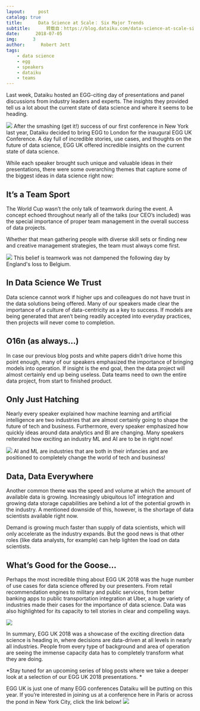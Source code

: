```yaml
---
layout:     post
catalog: true
title:      Data Science at Scale： Six Major Trends
subtitle:      转载自：https://blog.dataiku.com/data-science-at-scale-six-major-trends
date:      2018-07-05
img:      3
author:      Robert Jett
tags:
    - data science
    - egg
    - speakers
    - dataiku
    - teams
---
```


Last week, Dataiku hosted an EGG-citing day of presentations and panel discussions from industry leaders and experts. The insights they provided tell us a lot about the current state of data science and where it seems to be heading.

![](https://blog.dataiku.com/hs-fs/hubfs/EGG_2018_banner_logo-01.jpg?t=1533225894478&width=5108&name=EGG_2018_banner_logo-01.jpg)
After the smashing (get it!) success of our first conference in New York last year, Dataiku decided to bring EGG to London for the inaugural EGG UK Conference. A day full of incredible stories, use cases, and thoughts on the future of data science, EGG UK offered incredible insights on the current state of data science.

While each speaker brought such unique and valuable ideas in their presentations, there were some overarching themes that capture some of the biggest ideas in data science right now:

## It’s a Team Sport

The World Cup wasn’t the only talk of teamwork during the event. A concept echoed throughout nearly all of the talks (our CEO’s included) was the special importance of proper team management in the overall success of data projects.

Whether that mean gathering people with diverse skill sets or finding new and creative management strategies, the team must always come first.

![](https://blog.dataiku.com/hs-fs/hubfs/tenor.gif?t=1533225894478&width=318&name=tenor.gif)
This belief is teamwork was not dampened the following day by England's loss to Belgium.

## In Data Science We Trust

Data science cannot work if higher ups and colleagues do not have trust in the data solutions being offered. Many of our speakers made clear the importance of a culture of data-centricity as a key to success. If models are being generated that aren’t being readily accepted into everyday practices, then projects will never come to completion.

## O16n (as always…)

In case our previous blog posts and white papers didn’t drive home this point enough, many of our speakers emphasized the importance of bringing models into operation. If insight is the end goal, then the data project will almost certainly end up being useless. Data teams need to own the entire data project, from start to finished product.

## Only Just Hatching

Nearly every speaker explained how machine learning and artificial intelligence are two industries that are almost certainly going to shape the future of tech and business. Furthermore, every speaker emphasized how quickly ideas around data analytics and BI are changing. Many speakers reiterated how exciting an industry ML and AI are to be in right now!

![](https://blog.dataiku.com/hs-fs/hubfs/animal-avian-bird-583677.jpg?t=1533225894478&width=260&name=animal-avian-bird-583677.jpg)
AI and ML are industries that are both in their infancies and are positioned to completely change the world of tech and business! 

## Data, Data Everywhere

Another common theme was the speed and volume at which the amount of available data is growing. Increasingly ubiquitous IoT integration and growing data storage capabilities are behind a lot of the potential growth in the industry. A mentioned downside of this, however, is the shortage of data scientists available right now.

Demand is growing much faster than supply of data scientists, which will only accelerate as the industry expands. But the good news is that other roles (like data analysts, for example) can help lighten the load on data scientists.

## What’s Good for the Goose...

Perhaps the most incredible thing about EGG UK 2018 was the huge number of use cases for data science offered by our presenters. From retail recommendation engines to military and public services, from better banking apps to public transportation integration at Uber, a huge variety of industries made their cases for the importance of data science. Data was also highlighted for its capacity to tell stories in clear and compelling ways.

![](https://blog.dataiku.com/hs-fs/hubfs/Screen%20Shot%202018-06-29%20at%2013.52.50-1.png?t=1533225894478&width=1682&name=Screen%20Shot%202018-06-29%20at%2013.52.50-1.png)


In summary, EGG UK 2018 was a showcase of the exciting direction data science is heading in, where decisions are data-driven at all levels in nearly all industries. People from every type of background and area of operation are seeing the immense capacity data has to completely transform what they are doing.

*Stay tuned for an upcoming series of blog posts where we take a deeper look at a selection of our EGG UK 2018 presentations. *

EGG UK is just one of many EGG conferences Dataiku will be putting on this year. If you’re interested in joining us at a conference here in Paris or across the pond in New York City, click the link below!
![](https://no-cache.hubspot.com/cta/default/2123903/c4a773a7-d59e-4260-a1c4-0a0c5951aba3.png)

